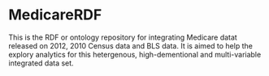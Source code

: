 # MedicareRDF

This is the RDF or ontology repository for integrating Medicare datat released on 2012, 2010 Census data and BLS data.
It is aimed to help the explory analytics for this hetergenous, high-dementional and multi-variable integrated data set.
